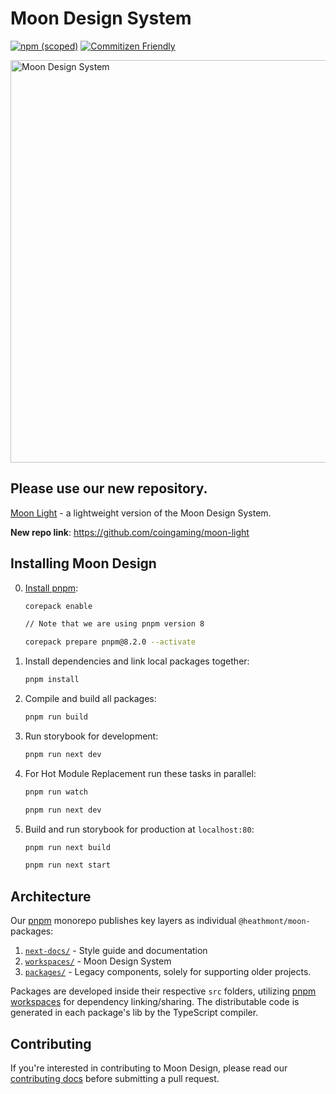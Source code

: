 # Moon Design System

[![npm (scoped)](https://img.shields.io/npm/v/@heathmont/moon-core-tw)](https://www.npmjs.com/package/@heathmont/moon-core-tw)
[![Commitizen Friendly](https://img.shields.io/badge/commitizen-friendly-brightgreen.svg)](http://commitizen.github.io/cz-cli/)

<img width="644" alt="Moon Design System" src="https://user-images.githubusercontent.com/232199/133601344-e63bd62f-dd0f-47a1-9d1e-b5cb065e5a90.png">

## Please use our new repository.

[Moon Light](https://github.com/coingaming/moon-light) - a lightweight version of the Moon Design System.

**New repo link**: https://github.com/coingaming/moon-light

## Installing Moon Design

0. [Install pnpm](https://pnpm.io/installation):

   ```sh
   corepack enable

   // Note that we are using pnpm version 8

   corepack prepare pnpm@8.2.0 --activate
   ```

1. Install dependencies and link local packages together:

   ```sh
   pnpm install
   ```

2. Compile and build all packages:

   ```sh
   pnpm run build
   ```

3. Run storybook for development:

   ```sh
   pnpm run next dev
   ```

4. For Hot Module Replacement run these tasks in parallel:

   ```sh
   pnpm run watch
   ```

   ```sh
   pnpm run next dev
   ```

5. Build and run storybook for production at `localhost:80`:

   ```sh
   pnpm run next build
   ```

   ```sh
   pnpm run next start
   ```

## Architecture

Our [pnpm](https://pnpm.io/motivation) monorepo publishes key layers as individual `@heathmont/moon-` packages:

1. [`next-docs/`](#docs) - Style guide and documentation
2. [`workspaces/`](#design-system) - Moon Design System
3. [`packages/`](#design-system) - Legacy components, solely for supporting older projects.

Packages are developed inside their respective `src` folders, utilizing [pnpm workspaces](https://pnpm.io/workspaces) for dependency linking/sharing. The distributable code is generated in each package's lib by the TypeScript compiler.

## Contributing

If you're interested in contributing to Moon Design, please read our [сontributing docs](CONTRIBUTING.md) before submitting a pull request.
